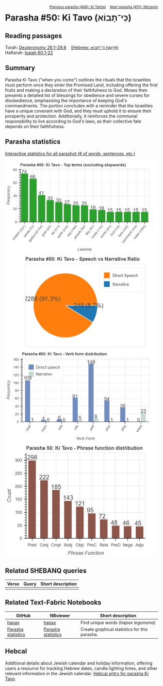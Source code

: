 <span style="float: right;"><sup> <a href="../49%20-%20Ki%20Teitzei">Previous parasha (#49): Ki Teitzei</a> &nbsp;&nbsp; <a href="../51%20-%20Nitzavim">Next parasha (#51): Nitzavim</a></sup></span>

# Parasha #50: Ki Tavo (כִּי־תָבוֹא)

## Reading passages

Torah: <a href="https://www.stepbible.org/?q=version=NASB2020|reference=Deut.26:1-29:8&options=HNVUG" target="_blank">Deuteronomy 26:1-29:8</a> &nbsp;&nbsp; <a href="https://tikkun.io/#/p/ki-tavo" target="_blank">(Hebrew: פָּרָשַׁת כִּי־תָבוֹא)</a><br>
Haftarah: 
<a href="https://www.stepbible.org/?q=version=NASB2020|reference=Is.60:1-22&options=HNVUG" target="_blank">Isaiah 60:1-22</a>

## Summary

Parasha Ki Tavo ("when you come") outlines the rituals that the Israelites must perform once they enter the Promised Land, including offering the first fruits and making a declaration of their faithfulness to God. Moses then presents a detailed list of blessings for obedience and severe curses for disobedience, emphasizing the importance of keeping God's commandments. The portion concludes with a reminder that the Israelites have a unique covenant with God, and they must uphold it to ensure their prosperity and protection. Additionally, it reinforces the communal responsibility to live according to God's laws, as their collective fate depends on their faithfulness.

## Parasha statistics

<a href="../../General/metrics_distribution.html" target="_blank">Interactive statistics for all parashot (# of words, sentences, etc.)</a>

<img src="top_terms.png">
<img src="speech_narrative_ratio.png">
<img src="verbform_distribution.png">
<img src="phrase_function_distribution.png">

## Related SHEBANQ queries

Verse | Query | Short description
--- | --- | --- 
||

## Related Text-Fabric Notebooks

GitHub | NBviewer | Short description
---|---|---
<a href="https://github.com/tonyjurg/Parashot/tree/main/WeeklyParasha/50%20-%20Ki%20Tavo/hapax.ipynb" target="_blank">hapax</a> | <a href="https://nbviewer.org/github/tonyjurg/Parashot/blob/main/WeeklyParasha/50%20-%20Ki%20Tavo/hapax.ipynb" target="_blank">hapax</a> | Find unique words (*hapax legomena*)
<a href="https://github.com/tonyjurg/Parashot/tree/main/WeeklyParasha/50%20-%20Ki%20Tavo/parasha_analysis.ipynb" target="_blank">Parasha statistics</a> | <a href="https://nbviewer.org/github/tonyjurg/Parashot/blob/main/WeeklyParasha/50%20-%20Ki%20Tavo/parasha_analysis.ipynb" target="_blank">Parasha statistics</a>| Create graphical statistics for this parasha.

## Hebcal

Additional details about Jewish calendar and holiday information, offering users a resource for tracking Hebrew dates, candle lighting times, and other relevant information in the Jewish calendar. <a href="https://www.hebcal.com/sedrot/ki-tavo" target="_blank">Hebcal entry for parasha Ki Tavo</a>.
